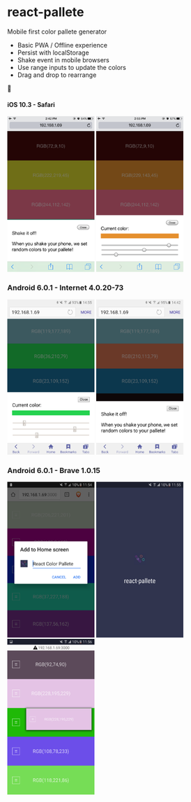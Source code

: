 # react-pallete

Mobile first color pallete generator

- Basic PWA / Offline experience
- Persist with localStorage
- Shake event in mobile browsers
- Use range inputs to update the colors
- Drag and drop to rearrange

🎉

#### iOS 10.3 - Safari

<img src="./screenshots/iphone6-ios-10.3-photo01.png" width="200"/>
<img src="./screenshots/iphone6-ios-10.3-photo02.png" width="200"/>

### Android 6.0.1 - Internet 4.0.20-73

<img src="./screenshots/samsungs7egde-android-6.0.1-internet-4.0.20-73-photo01.png" width="200"/>
<img src="./screenshots/samsungs7egde-android-6.0.1-internet-4.0.20-73-photo02.png" width="200"/>

### Android 6.0.1 - Brave 1.0.15

<img src="./screenshots/samsungs7egde-android-6.0.1-brave-1.0.15-photo01.png" width="200"/>
<img src="./screenshots/samsungs7egde-android-6.0.1-brave-1.0.15-photo02.png" width="200"/>
<img src="./screenshots/samsungs7egde-android-6.0.1-brave-1.0.15-photo03.png" width="200"/>
